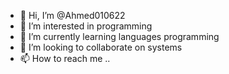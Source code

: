 - 👋 Hi, I’m @Ahmed010622
- 👀 I’m interested in programming 
- 🌱 I’m currently learning languages programming 
- 💞️ I’m looking to collaborate on systems
- 📫 How to reach me ..

<!---
Ahmed010622/Ahmed010622 is a ✨ special ✨ repository because its `README.md` (this file) appears on your GitHub profile.
You can click the Preview link to take a look at your changes.
--->
